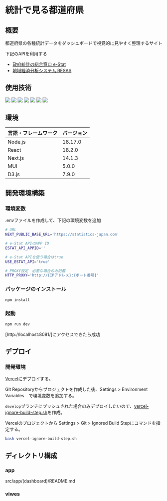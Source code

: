 # 統計で見る都道府県

## 概要

都道府県の各種統計データをダッシュボードで視覚的に見やすく整理するサイト

下記のAPIを利用する

- [政府統計の総合窓口 e-Stat](https://www.e-stat.go.jp/api/)
- [地域経済分析システム RESAS](https://opendata.resas-portal.go.jp/)

## 使用技術

<!-- シールド一覧 -->
<!-- 該当するプロジェクトの中から任意のものを選ぶ-->
<p style="display: inline">
  <!-- フロントエンドのフレームワーク一覧 -->
  <img src="https://img.shields.io/badge/-Node.js-000000.svg?logo=node.js&style=for-the-badge">
  <img src="https://img.shields.io/badge/-Next.js-000000.svg?logo=next.js&style=for-the-badge">
  <img src="https://img.shields.io/badge/-D3.js-000000.svg?logo=d3.js&style=for-the-badge">
  <img src="https://img.shields.io/badge/-MUI-000000.svg?logo=mui&style=for-the-badge">
  <img src="https://img.shields.io/badge/-React-20232A?style=for-the-badge&logo=react&logoColor=61DAFB">
  <!-- バックエンドの言語一覧 -->
  <img src="https://img.shields.io/badge/-Python-000000.svg?logo=python&style=for-the-badge">
  <!-- インフラ一覧 -->
  <img src="https://img.shields.io/badge/-Amazon%20aws-232F3E.svg?logo=amazon-aws&style=for-the-badge">
</p>

## 環境

| 言語・フレームワーク | バージョン |
| -------------------- | ---------- |
| Node.js              | 18.17.0    |
| React                | 18.2.0     |
| Next.js              | 14.1.3     |
| MUI                  | 5.0.0      |
| D3.js                | 7.9.0      |

## 開発環境構築

### 環境変数

.envファイルを作成して、下記の環境変数を追加

```bash
# URL
NEXT_PUBLIC_BASE_URL='https://statistics-japan.com'

# e-Stat APIのAPP ID
ESTAT_API_APPID=''

# e-Stat APIを使う場合はtrue
USE_ESTAT_API='true'

# PROXY設定　必要な場合のみ記載
HTTP_PROXY='http://{IPアドレス}:{ポート番号}'
```

### パッケージのインストール

```bash
npm install
```

### 起動

```bash
npm run dev
```

[http://localhost:8081/]にアクセスできたら成功

## デプロイ

### 開発環境

[Vercel](https://vercel.com/)にデプロイする。

Git Repositoryからプロジェクトを作成した後、Settings > Environment Variables　で環境変数を追加する。

`develop`ブランチにプッシュされた場合のみデプロイしたいので、[vercel-ignore-build-step.sh](vercel-ignore-build-step.sh)を作成。

Vercelのプロジェクトから Settings > Git > Ignored Build Stepにコマンドを指定する。

```bash
bash vercel-ignore-build-step.sh
```

## ディレクトリ構成

### app

src/app/(dashboard)/README.md

### viwes
